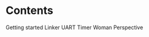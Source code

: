 # Contents

<p class="contents"> 
    <a href="getting-started.html" style="text-decoration:none"><span class="chapter">Getting started</span></a>
    <a href="linker.html" style="text-decoration:none"><span class="chapter">Linker</span></a>
    <a href="uart.html" style="text-decoration:none"><span class=" chapter">UART</span></a>
    <a href="timer.html" style="text-decoration:none"><span class="chapter">Timer</span></a>
    <a href="encourage_women.html" style="text-decoration:none"><span class="chapter">Woman Perspective</span></a>
</p>